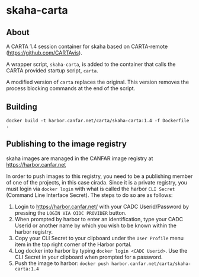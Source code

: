 # skaha-carta

## About

A CARTA 1.4 session container for skaha based on CARTA-remote (https://github.com/CARTAvis).

A wrapper script, `skaha-carta`, is added to the container that calls the CARTA provided startup script, `carta`.

A modified version of `carta` replaces the original.  This version removes the process blocking commands at the end of the script.

## Building

```
docker build -t harbor.canfar.net/carta/skaha-carta:1.4 -f Dockerfile .
```

## Publishing to the image registry

skaha images are managed in the CANFAR image registry at https://harbor.canfar.net

In order to push images to this registry, you need to be a publishing member of one of the projects, in this case cirada.  Since it is a private registry, you must login via `docker login` with what is called the harbor `CLI Secret` (Command Line Interface Secret).  The steps to do so are as follows:

1. Login to https://harbor.canfar.net/ with your CADC Userid/Password by pressing the `LOGIN VIA OIDC PROVIDER` button.
1. When prompted by harbor to enter an identification, type your CADC Userid or another name by which you wish to be known within the harbor registry.
1. Copy your CLI Secret to your clipboard under the `User Profile` menu item in the top right corner of the Harbor portal.
1. Log docker into harbor by typing `docker login <CADC Userid>`.  Use the CLI Secret in your clipboard when prompted for a password.
1. Push the image to harbor:  `docker push harbor.canfar.net/carta/skaha-carta:1.4`

